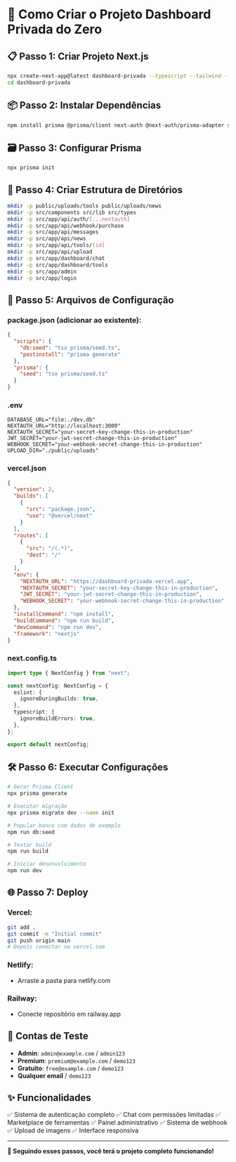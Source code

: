 # 🚀 Como Criar o Projeto Dashboard Privada do Zero

## 📋 Passo 1: Criar Projeto Next.js

```bash
npx create-next-app@latest dashboard-privada --typescript --tailwind --eslint --app --src-dir --import-alias "@/*" --yes
cd dashboard-privada
```

## 📦 Passo 2: Instalar Dependências

```bash
npm install prisma @prisma/client next-auth @next-auth/prisma-adapter socket.io socket.io-client lucide-react @types/bcryptjs bcryptjs jsonwebtoken @types/jsonwebtoken multer @types/multer tsx
```

## 🗃️ Passo 3: Configurar Prisma

```bash
npx prisma init
```

## 📁 Passo 4: Criar Estrutura de Diretórios

```bash
mkdir -p public/uploads/tools public/uploads/news
mkdir -p src/components src/lib src/types
mkdir -p src/app/api/auth/[...nextauth]
mkdir -p src/app/api/webhook/purchase
mkdir -p src/app/api/messages
mkdir -p src/app/api/news
mkdir -p src/app/api/tools/[id]
mkdir -p src/app/api/upload
mkdir -p src/app/dashboard/chat
mkdir -p src/app/dashboard/tools
mkdir -p src/app/admin
mkdir -p src/app/login
```

## 📄 Passo 5: Arquivos de Configuração

### package.json (adicionar ao existente):
```json
{
  "scripts": {
    "db:seed": "tsx prisma/seed.ts",
    "postinstall": "prisma generate"
  },
  "prisma": {
    "seed": "tsx prisma/seed.ts"
  }
}
```

### .env
```env
DATABASE_URL="file:./dev.db"
NEXTAUTH_URL="http://localhost:3000"
NEXTAUTH_SECRET="your-secret-key-change-this-in-production"
JWT_SECRET="your-jwt-secret-change-this-in-production"
WEBHOOK_SECRET="your-webhook-secret-change-this-in-production"
UPLOAD_DIR="./public/uploads"
```

### vercel.json
```json
{
  "version": 2,
  "builds": [
    {
      "src": "package.json",
      "use": "@vercel/next"
    }
  ],
  "routes": [
    {
      "src": "/(.*)",
      "dest": "/"
    }
  ],
  "env": {
    "NEXTAUTH_URL": "https://dashboard-privada.vercel.app",
    "NEXTAUTH_SECRET": "your-secret-key-change-this-in-production",
    "JWT_SECRET": "your-jwt-secret-change-this-in-production",
    "WEBHOOK_SECRET": "your-webhook-secret-change-this-in-production"
  },
  "installCommand": "npm install",
  "buildCommand": "npm run build",
  "devCommand": "npm run dev",
  "framework": "nextjs"
}
```

### next.config.ts
```typescript
import type { NextConfig } from "next";

const nextConfig: NextConfig = {
  eslint: {
    ignoreDuringBuilds: true,
  },
  typescript: {
    ignoreBuildErrors: true,
  },
};

export default nextConfig;
```

## 🛠️ Passo 6: Executar Configurações

```bash
# Gerar Prisma Client
npx prisma generate

# Executar migração
npx prisma migrate dev --name init

# Popular banco com dados de exemplo
npm run db:seed

# Testar build
npm run build

# Iniciar desenvolvimento
npm run dev
```

## 🌐 Passo 7: Deploy

### Vercel:
```bash
git add .
git commit -m "Initial commit"
git push origin main
# Depois conectar no vercel.com
```

### Netlify:
- Arraste a pasta para netlify.com

### Railway:
- Conecte repositório em railway.app

## 🔑 Contas de Teste

- **Admin**: `admin@example.com` / `admin123`
- **Premium**: `premium@example.com` / `demo123`
- **Gratuito**: `free@example.com` / `demo123`
- **Qualquer email** / `demo123`

## ✨ Funcionalidades

✅ Sistema de autenticação completo
✅ Chat com permissões limitadas
✅ Marketplace de ferramentas
✅ Painel administrativo
✅ Sistema de webhook
✅ Upload de imagens
✅ Interface responsiva

---

**🎯 Seguindo esses passos, você terá o projeto completo funcionando!**